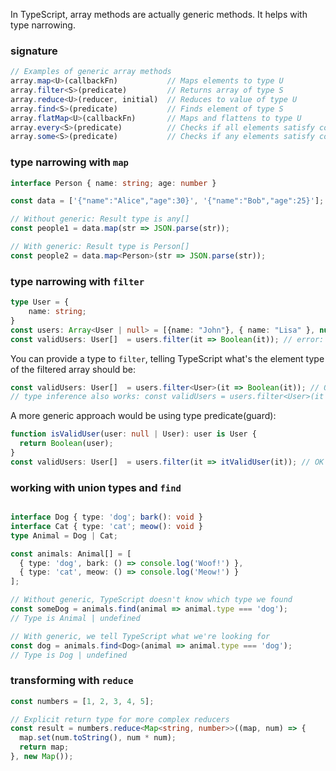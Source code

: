 In TypeScript, array methods are actually generic methods. It helps with type narrowing.

### signature

```ts
// Examples of generic array methods
array.map<U>(callbackFn)           // Maps elements to type U
array.filter<S>(predicate)         // Returns array of type S
array.reduce<U>(reducer, initial)  // Reduces to value of type U
array.find<S>(predicate)           // Finds element of type S
array.flatMap<U>(callbackFn)       // Maps and flattens to type U
array.every<S>(predicate)          // Checks if all elements satisfy condition
array.some<S>(predicate)           // Checks if any elements satisfy condition
```

### type narrowing with `map`

```ts
interface Person { name: string; age: number }

const data = ['{"name":"Alice","age":30}', '{"name":"Bob","age":25}'];

// Without generic: Result type is any[]
const people1 = data.map(str => JSON.parse(str));

// With generic: Result type is Person[]
const people2 = data.map<Person>(str => JSON.parse(str));
```

### type narrowing with `filter`

```ts
type User = {
    name: string;
}
const users: Array<User | null> = [{name: "John"}, { name: "Lisa" }, null];
const validUsers: User[]  = users.filter(it => Boolean(it)); // error: Type 'null' is not assignable to type 'User'.
```

You can provide a type to `filter`, telling TypeScript what's the element type of the filtered array should be:

```ts
const validUsers: User[]  = users.filter<User>(it => Boolean(it)); // OK
// type inference also works: const validUsers = users.filter<User>(it => Boolean(it));
```

A more generic approach would be using type predicate(guard):

```ts
function isValidUser(user: null | User): user is User {
  return Boolean(user);
}
const validUsers: User[]  = users.filter(it => itValidUser(it)); // OK
```

### working with union types and `find`

```ts

interface Dog { type: 'dog'; bark(): void }
interface Cat { type: 'cat'; meow(): void }
type Animal = Dog | Cat;

const animals: Animal[] = [
  { type: 'dog', bark: () => console.log('Woof!') },
  { type: 'cat', meow: () => console.log('Meow!') }
];

// Without generic, TypeScript doesn't know which type we found
const someDog = animals.find(animal => animal.type === 'dog');
// Type is Animal | undefined

// With generic, we tell TypeScript what we're looking for
const dog = animals.find<Dog>(animal => animal.type === 'dog');
// Type is Dog | undefined
```

### transforming with `reduce`

```ts
const numbers = [1, 2, 3, 4, 5];

// Explicit return type for more complex reducers
const result = numbers.reduce<Map<string, number>>((map, num) => {
  map.set(num.toString(), num * num);
  return map;
}, new Map());
```
